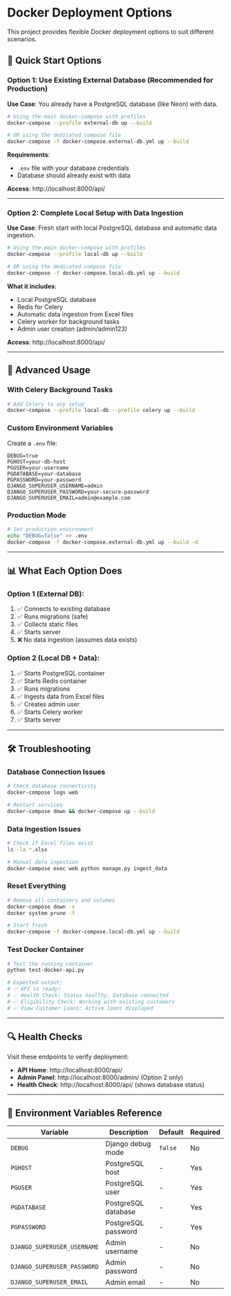 # Docker Deployment Options

This project provides flexible Docker deployment options to suit different scenarios.

## 🚀 Quick Start Options

### Option 1: Use Existing External Database (Recommended for Production)

**Use Case**: You already have a PostgreSQL database (like Neon) with data.

```bash
# Using the main docker-compose with profiles
docker-compose --profile external-db up --build

# OR using the dedicated compose file
docker-compose -f docker-compose.external-db.yml up --build
```

**Requirements**:
- `.env` file with your database credentials
- Database should already exist with data

**Access**: http://localhost:8000/api/

---

### Option 2: Complete Local Setup with Data Ingestion

**Use Case**: Fresh start with local PostgreSQL database and automatic data ingestion.

```bash
# Using the main docker-compose with profiles
docker-compose --profile local-db up --build

# OR using the dedicated compose file
docker-compose -f docker-compose.local-db.yml up --build
```

**What it includes**:
- Local PostgreSQL database
- Redis for Celery
- Automatic data ingestion from Excel files
- Celery worker for background tasks
- Admin user creation (admin/admin123)

**Access**: http://localhost:8000/api/

---

## 🔧 Advanced Usage

### With Celery Background Tasks

```bash
# Add Celery to any setup
docker-compose --profile local-db --profile celery up --build
```

### Custom Environment Variables

Create a `.env` file:
```env
DEBUG=true
PGHOST=your-db-host
PGUSER=your-username
PGDATABASE=your-database
PGPASSWORD=your-password
DJANGO_SUPERUSER_USERNAME=admin
DJANGO_SUPERUSER_PASSWORD=your-secure-password
DJANGO_SUPERUSER_EMAIL=admin@example.com
```

### Production Mode

```bash
# Set production environment
echo "DEBUG=false" >> .env
docker-compose -f docker-compose.external-db.yml up --build -d
```

---

## 📊 What Each Option Does

### Option 1 (External DB):
1. ✅ Connects to existing database
2. ✅ Runs migrations (safe)
3. ✅ Collects static files
4. ✅ Starts server
5. ❌ No data ingestion (assumes data exists)

### Option 2 (Local DB + Data):
1. ✅ Starts PostgreSQL container
2. ✅ Starts Redis container
3. ✅ Runs migrations
4. ✅ Ingests data from Excel files
5. ✅ Creates admin user
6. ✅ Starts Celery worker
7. ✅ Starts server

---

## 🛠️ Troubleshooting

### Database Connection Issues
```bash
# Check database connectivity
docker-compose logs web

# Restart services
docker-compose down && docker-compose up --build
```

### Data Ingestion Issues
```bash
# Check if Excel files exist
ls -la *.xlsx

# Manual data ingestion
docker-compose exec web python manage.py ingest_data
```

### Reset Everything
```bash
# Remove all containers and volumes
docker-compose down -v
docker system prune -f

# Start fresh
docker-compose -f docker-compose.local-db.yml up --build
```

### Test Docker Container
```bash
# Test the running container
python test-docker-api.py

# Expected output:
# ✅ API is ready!
# ✅ Health Check: Status healthy, Database connected
# ✅ Eligibility Check: Working with existing customers
# ✅ View Customer Loans: Active loans displayed
```

---

## 🔍 Health Checks

Visit these endpoints to verify deployment:

- **API Home**: http://localhost:8000/api/
- **Admin Panel**: http://localhost:8000/admin/ (Option 2 only)
- **Health Check**: http://localhost:8000/api/ (shows database status)

---

## 📝 Environment Variables Reference

| Variable | Description | Default | Required |
|----------|-------------|---------|----------|
| `DEBUG` | Django debug mode | `false` | No |
| `PGHOST` | PostgreSQL host | - | Yes |
| `PGUSER` | PostgreSQL user | - | Yes |
| `PGDATABASE` | PostgreSQL database | - | Yes |
| `PGPASSWORD` | PostgreSQL password | - | Yes |
| `DJANGO_SUPERUSER_USERNAME` | Admin username | - | No |
| `DJANGO_SUPERUSER_PASSWORD` | Admin password | - | No |
| `DJANGO_SUPERUSER_EMAIL` | Admin email | - | No |